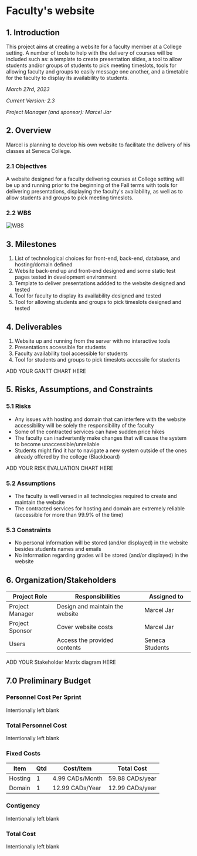 # Faculty's website

## 1. Introduction

This project aims at creating a website for a faculty member at a College setting. A number of tools to help with the delivery of courses will be included such as: a template to create presentation slides, a tool to allow students and/or groups of students to pick meeting timeslots, tools for allowing faculty and groups to easily message one another, and a timetable for the faculty to display its availability to students.

*March 27rd, 2023*

*Current Version: 2.3*

*Project Manager (and sponsor): Marcel Jar*

## 2. Overview

Marcel is planning to develop his own website to facilitate the delivery of his classes at Seneca College.

### 2.1 Objectives

A website designed for a faculty delivering courses at College setting will be up and running prior to the beginning of the Fall terms with tools for delivering presentations, displaying the faculty's availability, as well as to allow students and groups to pick meeting timeslots.

### 2.2 WBS

![WBS](/WBS.png "WBS")

## 3. Milestones

1. List of technological choices for front-end, back-end, database, and hosting/domain defined
2. Website back-end up and front-end designed and some static test pages tested in development environment
3. Template to deliver presentations addded to the website designed and tested
4. Tool for faculty to display its availability designed and tested
5. Tool for allowing students and groups to pick timeslots designed and tested

## 4. Deliverables

1. Website up and running from the server with no interactive tools
2. Presentations accessible for students
3. Faculty availability tool accessible for students
4. Tool for students and groups to pick timeslots accessile for students

ADD YOUR GANTT CHART HERE

## 5. Risks, Assumptions, and Constraints

### 5.1 Risks

- Any issues with hosting and domain that can interfere with the website accessibility will be solely the responsibility of the faculty
- Some of the contracted services can have sudden price hikes
- The faculty can inadvertently make changes that will cause the system to become unaccessible/unreliable
- Students might find it har to navigate a new system outside of the ones already offered by the college (Blackboard)

ADD YOUR RISK EVALUATION CHART HERE

### 5.2 Assumptions

- The faculty is well versed in all technologies required to create and maintain the website
- The contracted services for hosting and domain are extremely reliable (accessible for more than 99.9% of the time)

### 5.3 Constraints

- No personal information will be stored (and/or displayed) in the website besides students names and emails
- No information regarding grades will be stored (and/or displayed) in the website

## 6. Organization/Stakeholders

| Project Role | Responsibilities | Assigned to |
| ----------- | ----------- | ----------- |
| Project Manager | Design and maintain the website| Marcel Jar|
| Project Sponsor | Cover website costs | Marcel Jar|
| Users | Access the provided contents  | Seneca Students|

ADD YOUR Stakeholder Matrix diagram HERE

## 7.0 Preliminary Budget


### Personnel Cost Per Sprint

Intentionally left blank

### Total Personnel Cost

Intentionally left blank

### Fixed Costs
| Item | Qtd | Cost/Item | Total Cost |
| ----------- | ----------- | ----------- |  ----------- |
| Hosting  | 1 | 4.99 CADs/Month| 59.88 CADs/year|
| Domain | 1| 12.99 CADs/Year| 12.99 CADs/year|

### Contigency

Intentionally left blank

### Total Cost

Intentionally left blank
